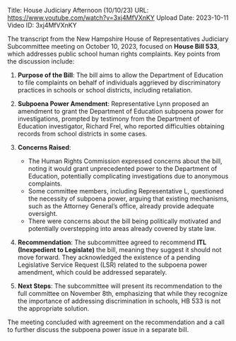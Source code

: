 Title: House Judiciary Afternoon (10/10/23)
URL: https://www.youtube.com/watch?v=3xj4MfVXnKY
Upload Date: 2023-10-11
Video ID: 3xj4MfVXnKY

The transcript from the New Hampshire House of Representatives Judiciary Subcommittee meeting on October 10, 2023, focused on **House Bill 533**, which addresses public school human rights complaints. Key points from the discussion include:

1. **Purpose of the Bill**: The bill aims to allow the Department of Education to file complaints on behalf of individuals aggrieved by discriminatory practices in schools or school districts, including retaliation.

2. **Subpoena Power Amendment**: Representative Lynn proposed an amendment to grant the Department of Education subpoena power for investigations, prompted by testimony from the Department of Education investigator, Richard Frel, who reported difficulties obtaining records from school districts in some cases.

3. **Concerns Raised**:
   - The Human Rights Commission expressed concerns about the bill, noting it would grant unprecedented power to the Department of Education, potentially complicating investigations due to anonymous complaints.
   - Some committee members, including Representative L, questioned the necessity of subpoena power, arguing that existing mechanisms, such as the Attorney General’s office, already provide adequate oversight.
   - There were concerns about the bill being politically motivated and potentially overstepping into areas already covered by state law.

4. **Recommendation**: The subcommittee agreed to recommend **ITL (Inexpedient to Legislate)** the bill, meaning they suggest it should not move forward. They acknowledged the existence of a pending Legislative Service Request (LSR) related to the subpoena power amendment, which could be addressed separately.

5. **Next Steps**: The subcommittee will present its recommendation to the full committee on November 8th, emphasizing that while they recognize the importance of addressing discrimination in schools, HB 533 is not the appropriate solution.

The meeting concluded with agreement on the recommendation and a call to further discuss the subpoena power issue in a separate bill.